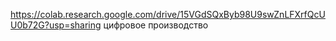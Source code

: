 https://colab.research.google.com/drive/15VGdSQxByb98U9swZnLFXrfQcUU0b72G?usp=sharing цифровое производство
